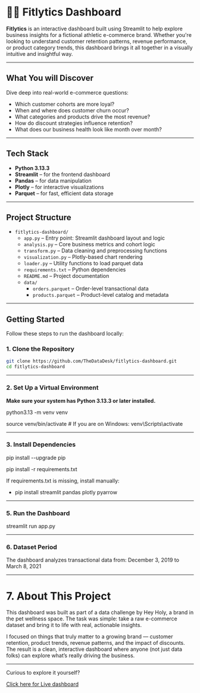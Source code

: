 # 🏋️‍♀️ Fitlytics Dashboard

**Fitlytics** is an interactive dashboard built using Streamlit to help explore business insights for a fictional athletic e-commerce brand. Whether you're looking to understand customer retention patterns, revenue performance, or product category trends, this dashboard brings it all together in a visually intuitive and insightful way.

---

## What You will Discover

Dive deep into real-world e-commerce questions:

- Which customer cohorts are more loyal?
- When and where does customer churn occur?
- What categories and products drive the most revenue?
- How do discount strategies influence retention?
- What does our business health look like month over month?

---

## Tech Stack

- **Python 3.13.3**
- **Streamlit** – for the frontend dashboard
- **Pandas** – for data manipulation
- **Plotly** – for interactive visualizations
- **Parquet** – for fast, efficient data storage

---

## Project Structure

- `fitlytics-dashboard/`
  - `app.py` – Entry point: Streamlit dashboard layout and logic
  - `analysis.py` – Core business metrics and cohort logic
  - `transform.py` – Data cleaning and preprocessing functions
  - `visualization.py` – Plotly-based chart rendering
  - `loader.py` – Utility functions to load parquet data
  - `requirements.txt` – Python dependencies
  - `README.md` – Project documentation
  - `data/`
    - `orders.parquet` – Order-level transactional data
    - `products.parquet` – Product-level catalog and metadata


---

## Getting Started

Follow these steps to run the dashboard locally:

### 1. Clone the Repository

```bash
git clone https://github.com/TheDataDesk/fitlytics-dashboard.git
cd fitlytics-dashboard
```
---

### 2. Set Up a Virtual Environment

**Make sure your system has **Python 3.13.3 or later** installed.**

python3.13 -m venv venv

source venv/bin/activate     # If you are on Windows:  venv\Scripts\activate

--- 
### 3.  Install Dependencies

pip install --upgrade pip

pip install -r requirements.txt


If requirements.txt is missing, install manually:

 - pip install streamlit pandas plotly pyarrow

---

### 5. Run the Dashboard

streamlit run app.py

---
### 6. Dataset Period
The dashboard analyzes transactional data from:
 December 3, 2019 to March 8, 2021

 ---

# 7. About This Project

This dashboard was built as part of a data challenge by Hey Holy, a brand in the pet wellness space. The task was simple: take a raw e-commerce dataset and bring it to life with real, actionable insights.

I focused on things that truly matter to a growing brand — customer retention, product trends, revenue patterns, and the impact of discounts. The result is a clean, interactive dashboard where anyone (not just data folks) can explore what’s really driving the business.

--- 

Curious to explore it yourself?

[Click here for Live dashboard](https://fitlytics-dashboard.streamlit.app/)
